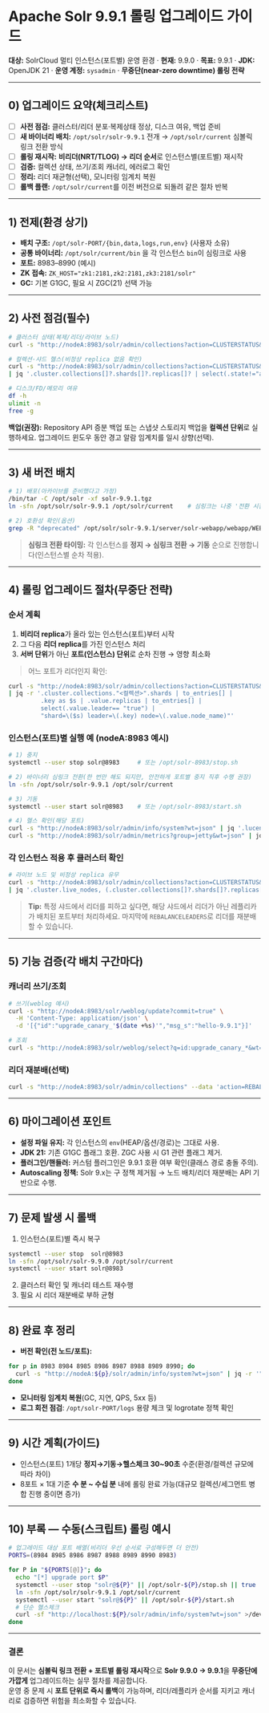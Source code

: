 # Apache Solr 9.9.1 롤링 업그레이드 가이드

**대상:** SolrCloud 멀티 인스턴스(포트별) 운영 환경 · **현재:** 9.9.0 · **목표:** 9.9.1 · **JDK:** OpenJDK 21 · **운영 계정:** `sysadmin` · **무중단(near-zero downtime) 롤링 전략**

---

## 0) 업그레이드 요약(체크리스트)

* [ ] **사전 점검:** 클러스터/리더 분포·복제상태 정상, 디스크 여유, 백업 준비
* [ ] **새 바이너리 배치:** `/opt/solr/solr-9.9.1` 전개 → `/opt/solr/current` 심볼릭 링크 전환 방식
* [ ] **롤링 재시작:** **비리더(NRT/TLOG) → 리더 순서**로 인스턴스별(포트별) 재시작
* [ ] **검증:** 컬렉션 상태, 쓰기/조회 캐너리, 에러로그 확인
* [ ] **정리:** 리더 재균형(선택), 모니터링 임계치 복원
* [ ] **롤백 플랜:** `/opt/solr/current`를 이전 버전으로 되돌려 같은 절차 반복

---

## 1) 전제(환경 상기)

* **배치 구조:** `/opt/solr-PORT/{bin,data,logs,run,env}` (사용자 소유)
* **공통 바이너리:** `/opt/solr/current/bin` 을 각 인스턴스 `bin`이 심링크로 사용
* **포트:** 8983–8990 (예시)
* **ZK 접속:** `ZK_HOST="zk1:2181,zk2:2181,zk3:2181/solr"`
* **GC:** 기본 G1GC, 필요 시 ZGC(21) 선택 가능

---

## 2) 사전 점검(필수)

```bash
# 클러스터 상태(복제/리더/라이브 노드)
curl -s "http://nodeA:8983/solr/admin/collections?action=CLUSTERSTATUS&wt=json" | jq '.cluster.summary,.cluster.live_nodes|length'

# 컬렉션·샤드 헬스(비정상 replica 없음 확인)
curl -s "http://nodeA:8983/solr/admin/collections?action=CLUSTERSTATUS&wt=json" \
| jq '.cluster.collections[]?.shards[]?.replicas[]? | select(.state!="active")'

# 디스크/FD/메모리 여유
df -h
ulimit -n
free -g
```

**백업(권장):** Repository API 증분 백업 또는 스냅샷 스토리지 백업을 **컬렉션 단위**로 실행하세요.
업그레이드 윈도우 동안 경고 알람 임계치를 일시 상향(선택).

---

## 3) 새 버전 배치

```bash
# 1) 배포(아카이브를 준비했다고 가정)
/bin/tar -C /opt/solr -xf solr-9.9.1.tgz
ln -sfn /opt/solr/solr-9.9.1 /opt/solr/current    # 심링크는 나중 '전환 시점'에 실행 권장

# 2) 호환성 확인(옵션)
grep -R "deprecated" /opt/solr/solr-9.9.1/server/solr-webapp/webapp/WEB-INF/lib | head
```

> **심링크 전환 타이밍:** 각 인스턴스를 **정지 → 심링크 전환 → 기동** 순으로 진행합니다(인스턴스별 순차 적용).

---

## 4) 롤링 업그레이드 절차(무중단 전략)

### 순서 계획

1. **비리더 replica**가 올라 있는 인스턴스(포트)부터 시작
2. 그 다음 **리더 replica**를 가진 인스턴스 처리
3. **서버 단위**가 아닌 **포트(인스턴스) 단위**로 순차 진행 → 영향 최소화

> 어느 포트가 리더인지 확인:

```bash
curl -s "http://nodeA:8983/solr/admin/collections?action=CLUSTERSTATUS&wt=json" \
| jq -r '.cluster.collections."<컬렉션>".shards | to_entries[] |
         .key as $s | .value.replicas | to_entries[] |
         select(.value.leader== "true") |
         "shard=\($s) leader=\(.key) node=\(.value.node_name)"'
```

### 인스턴스(포트)별 실행 예 (nodeA:8983 예시)

```bash
# 1) 중지
systemctl --user stop solr@8983     # 또는 /opt/solr-8983/stop.sh

# 2) 바이너리 심링크 전환(한 번만 해도 되지만, 안전하게 포트별 중지 직후 수행 권장)
ln -sfn /opt/solr/solr-9.9.1 /opt/solr/current

# 3) 기동
systemctl --user start solr@8983    # 또는 /opt/solr-8983/start.sh

# 4) 헬스 확인(해당 포트)
curl -s "http://nodeA:8983/solr/admin/info/system?wt=json" | jq '.lucene, .solr_home'
curl -s "http://nodeA:8983/solr/admin/metrics?group=jetty&wt=json" | jq '.[].metrics."solr.jetty.requests.active"'
```

### 각 인스턴스 적용 후 클러스터 확인

```bash
# 라이브 노드 및 비정상 replica 유무
curl -s "http://nodeA:8983/solr/admin/collections?action=CLUSTERSTATUS&wt=json" \
| jq '.cluster.live_nodes, (.cluster.collections[]?.shards[]?.replicas[]? | select(.state!="active"))'
```

> **Tip:** 특정 샤드에서 리더를 피하고 싶다면, 해당 샤드에서 리더가 아닌 레플리카가 배치된 포트부터 처리하세요. 마지막에 `REBALANCELEADERS`로 리더를 재분배할 수 있습니다.

---

## 5) 기능 검증(각 배치 구간마다)

### 캐너리 쓰기/조회

```bash
# 쓰기(weblog 예시)
curl -s "http://nodeA:8983/solr/weblog/update?commit=true" \
  -H 'Content-Type: application/json' \
  -d '[{"id":"upgrade_canary_'$(date +%s)'","msg_s":"hello-9.9.1"}]'

# 조회
curl -s "http://nodeA:8983/solr/weblog/select?q=id:upgrade_canary_*&wt=json" | jq '.response.numFound'
```

### 리더 재분배(선택)

```bash
curl -s "http://nodeA:8983/solr/admin/collections" --data 'action=REBALANCELEADERS&maxAtOnce=10&maxWaitSeconds=60'
```

---

## 6) 마이그레이션 포인트

* **설정 파일 유지:** 각 인스턴스의 `env`(HEAP/옵션/경로)는 그대로 사용.
* **JDK 21:** 기존 G1GC 플래그 호환. ZGC 사용 시 G1 관련 플래그 제거.
* **플러그인/핸들러:** 커스텀 플러그인은 9.9.1 호환 여부 확인(클래스 경로 충돌 주의).
* **Autoscaling 정책:** Solr 9.x는 구 정책 제거됨 → 노드 배치/리더 재분배는 API 기반으로 수행.

---

## 7) 문제 발생 시 롤백

1. 인스턴스(포트)별 즉시 복구

```bash
systemctl --user stop  solr@8983
ln -sfn /opt/solr/solr-9.9.0 /opt/solr/current
systemctl --user start solr@8983
```

2. 클러스터 확인 및 캐너리 테스트 재수행
3. 필요 시 리더 재분배로 부하 균형

---

## 8) 완료 후 정리

* **버전 확인(전 노드/포트):**

```bash
for p in 8983 8984 8985 8986 8987 8988 8989 8990; do
  curl -s "http://nodeA:${p}/solr/admin/info/system?wt=json" | jq -r '"port='"$p"': " + .lucene.SolrSpecificationVersion'
done
```

* **모니터링 임계치 복원**(GC, 지연, QPS, 5xx 등)
* **로그 회전 점검**: `/opt/solr-PORT/logs` 용량 체크 및 logrotate 정책 확인

---

## 9) 시간 계획(가이드)

* 인스턴스(포트) 1개당 **정지→기동→헬스체크 30~90초** 수준(환경/컬렉션 규모에 따라 차이)
* 8포트 × 1대 기준 **수 분 ~ 수십 분** 내에 롤링 완료 가능(대규모 컬렉션/세그먼트 병합 진행 중이면 증가)

---

## 10) 부록 — 수동(스크립트) 롤링 예시

```bash
# 업그레이드 대상 포트 배열(비리더 우선 순서로 구성해두면 더 안전)
PORTS=(8984 8985 8986 8987 8988 8989 8990 8983)

for P in "${PORTS[@]}"; do
  echo "[*] upgrade port $P"
  systemctl --user stop "solr@${P}" || /opt/solr-${P}/stop.sh || true
  ln -sfn /opt/solr/solr-9.9.1 /opt/solr/current
  systemctl --user start "solr@${P}" || /opt/solr-${P}/start.sh
  # 단순 헬스체크
  curl -sf "http://localhost:${P}/solr/admin/info/system?wt=json" >/dev/null
done
```

---

### 결론

이 문서는 **심볼릭 링크 전환 + 포트별 롤링 재시작**으로 **Solr 9.9.0 → 9.9.1**을 **무중단에 가깝게** 업그레이드하는 실무 절차를 제공합니다.  
운영 중 문제 시 **포트 단위로 즉시 롤백**이 가능하며, 리더/레플리카 순서를 지키고 캐너리로 검증하면 위험을 최소화할 수 있습니다.
